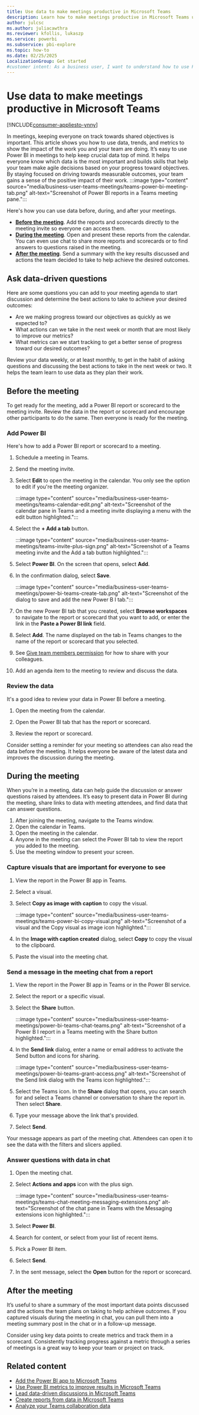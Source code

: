 ```yaml
---
title: Use data to make meetings productive in Microsoft Teams
description: Learn how to make meetings productive in Microsoft Teams using Power BI to add reports and share data.
author: julcsc
ms.author: juliacawthra
ms.reviewer: kfollis, lukaszp
ms.service: powerbi
ms.subservice: pbi-explore
ms.topic: how-to
ms.date: 02/25/2025
LocalizationGroup: Get started
#customer intent: As a business user, I want to understand how to use Power BI in Teams meetings so that I can effectively collaborate and make data-driven decisions during meetings.
---
```


# Use data to make meetings productive in Microsoft Teams

[!INCLUDE[consumer-appliesto-ynny](../includes/consumer-appliesto-ynny.md)]

In meetings, keeping everyone on track towards shared objectives is important. This article shows you how to use data, trends, and metrics to show the impact of the work you and your team are doing.
It’s easy to use Power BI in meetings to help keep crucial data top of mind. It helps everyone know which data is the most important and builds skills that help your team make agile decisions based on your progress toward objectives. By staying focused on driving towards measurable outcomes, your team gains a sense of the positive impact of their work.
:::image type="content" source="media/business-user-teams-meetings/teams-power-bi-meeting-tab.png" alt-text="Screenshot of Power BI reports in a Teams meeting pane.":::

Here's how you can use data before, during, and after your meetings.

- **[Before the meeting](#before-the-meeting)**. Add the reports and scorecards directly to the meeting invite so everyone can access them.
- **[During the meeting](#during-the-meeting)**. Open and present these reports from the calendar. You can even use chat to share more reports and scorecards or to find answers to questions raised in the meeting.
- **[After the meeting](#after-the-meeting)**. Send a summary with the key results discussed and actions the team decided to take to help achieve the desired outcomes.

## Ask data-driven questions

Here are some questions you can add to your meeting agenda to start discussion and determine the best actions to take to achieve your desired outcomes:

- Are we making progress toward our objectives as quickly as we expected to?
- What actions can we take in the next week or month that are most likely to improve our metrics?
- What metrics can we start tracking to get a better sense of progress toward our desired outcomes?

Review your data weekly, or at least monthly, to get in the habit of asking questions and discussing the best actions to take in the next week or two. It helps the team learn to use data as they plan their work.

## Before the meeting

To get ready for the meeting, add a Power BI report or scorecard to the meeting invite. Review the data in the report or scorecard and encourage other participants to do the same. Then everyone is ready for the meeting.

### Add Power BI

Here's how to add a Power BI report or scorecard to a meeting.

1. Schedule a meeting in Teams.
1. Send the meeting invite.
1. Select **Edit** to open the meeting in the calendar. You only see the option to edit if you're the meeting organizer.

    :::image type="content" source="media/business-user-teams-meetings/teams-calendar-edit.png" alt-text="Screenshot of the calendar pane in Teams and a meeting invite displaying a menu with the edit button highlighted.":::

1. Select the **+ Add a tab** button.

    :::image type="content" source="media/business-user-teams-meetings/teams-invite-plus-sign.png" alt-text="Screenshot of a Teams meeting invite and the Add a tab button highlighted.":::

1. Select **Power BI**. On the screen that opens, select **Add**.

1. In the confirmation dialog, select **Save**.

    :::image type="content" source="media/business-user-teams-meetings/power-bi-teams-create-tab.png" alt-text="Screenshot of the dialog to save and add the new Power B I tab.":::

1. On the new Power BI tab that you created, select **Browse workspaces** to navigate to the report or scorecard that you want to add, or enter the link in the **Paste a Power BI link** field.

1. Select **Add**. The name displayed on the tab in Teams changes to the name of the report or scorecard that you selected.

1. See [Give team members permission](business-user-teams-share-data.md#give-team-members-permission) for how to share with your colleagues.

1. Add an agenda item to the meeting to review and discuss the data.

### Review the data

It's a good idea to review your data in Power BI before a meeting.

1. Open the meeting from the calendar.

1. Open the Power BI tab that has the report or scorecard.

1. Review the report or scorecard.

Consider setting a reminder for your meeting so attendees can also read the data before the meeting. It helps everyone be aware of the latest data and improves the discussion during the meeting.

## During the meeting

When you’re in a meeting, data can help guide the discussion or answer questions raised by attendees. It’s easy to present data in Power BI during the meeting, share links to data with meeting attendees, and find data that can answer questions.

1. After joining the meeting, navigate to the Teams window.
1. Open the calendar in Teams.
1. Open the meeting in the calendar.
1. Anyone in the meeting can select the Power BI tab to view the report you added to the meeting.
1. Use the meeting window to present your screen.

### Capture visuals that are important for everyone to see

1. View the report in the Power BI app in Teams.
1. Select a visual.
1. Select **Copy as image with caption** to copy the visual.

    :::image type="content" source="media/business-user-teams-meetings/teams-power-bi-copy-visual.png" alt-text="Screenshot of a visual and the Copy visual as image icon highlighted.":::

1. In the **Image with caption created** dialog, select **Copy** to copy the visual to the clipboard.
1. Paste the visual into the meeting chat.

### Send a message in the meeting chat from a report

1. View the report in the Power BI app in Teams or in the Power BI service.
1. Select the report or a specific visual.
1. Select the **Share** button.

    :::image type="content" source="media/business-user-teams-meetings/power-bi-teams-chat-teams.png" alt-text="Screenshot of a Power B I report in a Teams meeting with the Share button highlighted.":::

1. In the **Send link** dialog, enter a name or email address to activate the Send button and icons for sharing.

    :::image type="content" source="media/business-user-teams-meetings/power-bi-teams-grant-access.png" alt-text="Screenshot of the Send link dialog with the Teams icon highlighted.":::

1. Select the Teams icon. In the **Share** dialog that opens, you can search for and select a Teams channel or conversation to share the report in. Then select **Share**.
1. Type your message above the link that's provided.
1. Select **Send**.

Your message appears as part of the meeting chat. Attendees can open it to see the data with the filters and slicers applied.

### Answer questions with data in chat

1. Open the meeting chat.
1. Select **Actions and apps** icon with the plus sign.

    :::image type="content" source="media/business-user-teams-meetings/teams-chat-meeting-messaging-extensions.png" alt-text="Screenshot of the chat pane in Teams with the Messaging extensions icon highlighted.":::

1. Select **Power BI**.
1. Search for content, or select from your list of recent items.
1. Pick a Power BI item.
1. Select **Send**.
1. In the sent message, select the **Open** button for the report or scorecard.

## After the meeting

It’s useful to share a summary of the most important data points discussed and the actions the team plans on taking to help achieve outcomes. If you captured visuals during the meeting in chat, you can pull them into a meeting summary post in the chat or in a follow-up message.

Consider using key data points to create metrics and track them in a scorecard. Consistently tracking progress against a metric through a series of meetings is a great way to keep your team or project on track.

## Related content

- [Add the Power BI app to Microsoft Teams](../collaborate-share/service-microsoft-teams-app.md)
- [Use Power BI metrics to improve results in Microsoft Teams](business-user-teams-goals.md)
- [Lead data-driven discussions in Microsoft Teams](business-user-teams-share-data.md)
- [Create reports from data in Microsoft Teams](business-user-teams-create-reports.md)
- [Analyze your Teams collaboration data](business-user-teams-collaboration-data.md)
